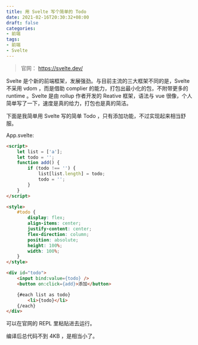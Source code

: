 ```yaml
---
title: 用 Svelte 写个简单的 Todo
date: 2021-02-16T20:30:32+08:00
draft: false
categories:
- 前端
tags:
- 前端
- Svelte
---
```


> 官网： https://svelte.dev/

Svelte 是个新的前端框架，发展强劲。与目前主流的三大框架不同的是，Svelte 不采用 vdom ，而是借助 complier 的能力，打包出最小化的包，不附带更多的 runtime 。Svelte 是由 rollup 作者开发的 Reative 框架，语法与 vue 很像，个人简单写了一下，速度是真的给力，打包也是真的简洁。

下面是我简单用 Svelte 写的简单 Todo ，只有添加功能，不过实现起来相当舒服。

App.svelte:

```html
<script>
    let list = ['a'];
    let todo = '';
    function add() {
        if (todo !== '') {
            list[list.length] = todo;
            todo = '';
        }
    }
</script>

<style>
    #todo {
        display: flex;
        align-items: center;
        justify-content: center;
        flex-direction: column;
        position: absolute;
        height: 100%;
        width: 100%;
    }
</style>

<div id="todo">
    <input bind:value={todo} />
    <button on:click={add}>添加</button>

    {#each list as todo}
        <li>{todo}</li>
    {/each}
</div>
```

可以在官网的 REPL 里粘贴进去运行。

编译后总代码不到 4KB ，是相当小了。